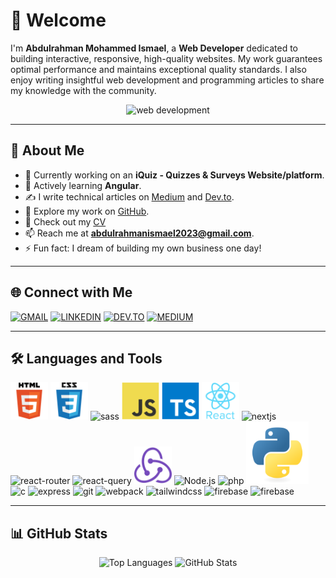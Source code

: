 # 👋 Welcome

I'm **Abdulrahman Mohammed Ismael**, a **Web Developer** dedicated to building interactive, responsive, high-quality websites. My work guarantees optimal performance and maintains exceptional quality standards. I also enjoy writing insightful web development and programming articles to share my knowledge with the community.

<div align="center">
 <img src="https://assets.zyrosite.com/Aq20eV79zLfpXV6b/web-development-content-animated-A856GXrXQ9SM17oe.gif" alt="web development">
</div>

---

## 🚀 About Me

- 🔭 Currently working on an **iQuiz - Quizzes & Surveys Website/platform**.
- 🌱 Actively learning **Angular**.
- ✍️ I write technical articles on [Medium](https://medium.com/@raslan25) and [Dev.to](https://dev.to/raslan25).
- 💼 Explore my work on [GitHub](https://github.com/AbdulrahmanIsmael).
- 📄 Check out my [CV](https://drive.google.com/file/d/1nNte7XMulPOV34KyevYyBBQ0k9wi4uwr/view?usp=sharing)
- 📫 Reach me at **<abdulrahmanismael2023@gmail.com>**.
- ⚡ Fun fact: I dream of building my own business one day!

---

## 🌐 Connect with Me

[![GMAIL](https://img.shields.io/badge/Gmail-D14836?style=for-the-badge&logo=gmail&logoColor=white)](https://mail.google.com/mail/u/0/#sent?compose=CllgCHrglzjNcTGxWSVWmCSkzwJHJjdHVpPNlRBHmtXsmxWFvRdnnCqCnrWwWchmPFkQlCWrkDq)
[![LINKEDIN](https://img.shields.io/badge/LinkedIn-0077B5?style=for-the-badge&logo=linkedin&logoColor=white)](www.linkedin.com/in/abdulrahmanismael)
[![DEV.TO](https://img.shields.io/badge/dev.to-0A0A0A?style=for-the-badge&logo=devdotto&logoColor=white)](https://dev.to/raslan25)
[![MEDIUM](https://img.shields.io/badge/Medium-12100E?style=for-the-badge&logo=medium&logoColor=white)](https://medium.com/@raslan25)

---

## 🛠️ Languages and Tools

<p align="left">
  <img src="https://raw.githubusercontent.com/devicons/devicon/master/icons/html5/html5-original-wordmark.svg" alt="html5" width="60" height="60"/>
  <img src="https://raw.githubusercontent.com/devicons/devicon/master/icons/css3/css3-original-wordmark.svg" alt="css3" width="60" height="60"/>
  <img src="https://www.vectorlogo.zone/logos/sass-lang/sass-lang-icon.svg" alt="sass" width="60" height="60"/>
  <img src="https://raw.githubusercontent.com/devicons/devicon/master/icons/javascript/javascript-original.svg" alt="javascript" width="60" height="60"/>
  <img src="https://raw.githubusercontent.com/devicons/devicon/master/icons/typescript/typescript-original.svg" alt="typescript" width="60" height="60"/>
  <img src="https://raw.githubusercontent.com/devicons/devicon/master/icons/react/react-original-wordmark.svg" alt="react" width="60" height="60"/>
  <img src="https://www.vectorlogo.zone/logos/nextjs/nextjs-ar21.svg" alt="nextjs" width="100" height="60"/>
  <img src="https://www.vectorlogo.zone/logos/reactrouter/reactrouter-ar21.svg" alt="react-router" width="100" height="80"/>
  <img src="https://raw.githubusercontent.com/gilbarbara/logos/92bb74e98bca1ea1ad794442676ebc4e75038adc/logos/react-query.svg" alt="react-query" width="120" height="80"/>
  <img src="https://raw.githubusercontent.com/devicons/devicon/master/icons/redux/redux-original.svg" alt="redux" width="60" height="60"/>
  <img src="https://www.vectorlogo.zone/logos/nodejs/nodejs-horizontal.svg" alt="Node.js" width="120" height="60"/>
  <img src="https://www.vectorlogo.zone/logos/php/php-ar21.svg" alt="php" width="120" height="100"/>
  <img src="https://raw.githubusercontent.com/devicons/devicon/master/icons/python/python-original.svg" alt="pyton" width="100" height="100"/>
  <img src="https://img.icons8.com/?size=100&id=40670&format=png&color=000000" alt="c" width="100" height="100"/>
  <img src="https://www.vectorlogo.zone/logos/expressjs/expressjs-ar21~bgwhite.svg" alt="express" width="80" height="60"/>
  <img src="https://www.vectorlogo.zone/logos/git-scm/git-scm-icon.svg" alt="git" width="60" height="60"/>
  <img src="https://www.vectorlogo.zone/logos/js_webpack/js_webpack-ar21.svg" alt="webpack" width="100" height="60"/>
  <img src="https://www.vectorlogo.zone/logos/tailwindcss/tailwindcss-ar21.svg" alt="tailwindcss" width="120" height="80"/>
  <img src="https://www.vectorlogo.zone/logos/firebase/firebase-ar21.svg" alt="firebase" width="120" height="80"/>
  <img src="https://www.vectorlogo.zone/logos/axios/axios-ar21.svg" alt="firebase" width="120" height="80"/>
</p>

---

## 📊 GitHub Stats

<p align="center">
  <img src="https://github-readme-stats.vercel.app/api/top-langs?username=abdulrahmanismael&show_icons=true&theme=dark&locale=en&layout=compact" alt="Top Languages" />
  <img src="https://github-readme-stats.vercel.app/api?username=abdulrahmanismael&show_icons=true&theme=dark&locale=en" alt="GitHub Stats" />
</p>
